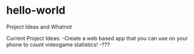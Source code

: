# hello-world
Project Ideas and Whatnot

Current Project Ideas:
  -Create a web based app that you can use on your phone to count videogame statistics!
  -???

